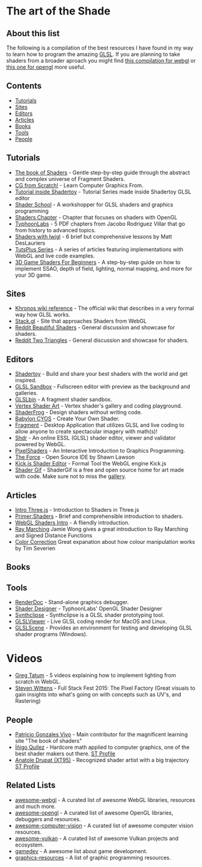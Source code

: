 # The art of the Shade

## About this list
The following is a compilation of the best resources I have found in my way to learn how to program the amazing [GLSL](https://en.wikipedia.org/wiki/OpenGL_Shading_Language). If you are planning to take shaders from a broader aproach you might find [this compilation for webgl](https://github.com/sjfricke/awesome-webgl) or [this one for opengl](https://github.com/eug/awesome-opengl) more useful.

## Contents
* [Tutorials](#tutorials)
* [Sites](#sites)
* [Editors](#editors)
* [Articles](#articles)
* [Books](#books)
* [Tools](#tools)
* [People](#people)

## Tutorials
* [The book of Shaders](https://thebookofshaders.com/) - Gentle step-by-step guide through the abstract and complex universe of Fragment Shaders.
* [CG from Scratch!](http://www.scratchapixel.com/lessons/3d-basic-rendering/introduction-to-shading/) - Learn Computer Graphics From.
* [Tutorial inside Shadertoy](https://www.shadertoy.com/view/Md23DV) - Tutorial Series made inside Shadertoy GLSL editor
* [Shader School](https://github.com/stackgl/shader-school) - A workshopper for GLSL shaders and graphics programming
* [Shaders Chapter](http://antongerdelan.net/opengl/shaders.html) - Chapter that focuses on shaders with OpenGL
* [TyphoonLabs](https://www.opengl.org/sdk/docs/tutorials/TyphoonLabs/) - 5 PDF chapters from Jacobo Rodriguez Villar that go from history to advanced topics.
* [Shaders with lwjgl](https://github.com/mattdesl/lwjgl-basics/wiki/Shaders) - 6 brief but comprehensive lessons by Matt DesLauriers
* [TutsPlus Series](https://gamedevelopment.tutsplus.com/categories/shaders) - A series of articles featuring implementations with WebGL and live code examples.
* [3D Game Shaders For Beginners](https://github.com/lettier/3d-game-shaders-for-beginners) - A step-by-step guide on how to implement SSAO, depth of field, lighting, normal mapping, and more for your 3D game.

## Sites
* [Khronos wiki reference](https://www.khronos.org/opengl/wiki/OpenGL_Shading_Language) - The official wiki that describes in a very formal way how GLSL works.
* [Stack.gl](http://stack.gl/) - Site that approaches Shaders from WebGL
* [Reddit Beautiful Shaders](https://www.reddit.com/r/shaders/) - General discussion and showcase for shaders.
* [Reddit Two Triangles](https://www.reddit.com/r/twotriangles/) - General discussion and showcase for shaders.

## Editors
* [Shadertoy](http://shadertoy.com) - Build and share your best shaders with the world and get inspired.
* [GLSL Sandbox](http://glslsandbox.com) - Fullscreen editor with preview as the background and galleries.
* [GLSLbin](http://glslb.in) - A fragment shader sandbox.
* [Vertex Shader Art](https://www.vertexshaderart.com) - Vertex shader's gallery and coding playground.
* [ShaderFrog](https://shaderfrog.com/) - Design shaders without writing code.
* [Babylon CYOS](https://cyos.babylonjs.com/) - Create Your Own Shader.
* [Fragment](http://www.syedrezaali.com/store/fragment-osx-app) - Desktop Application that utilizes GLSL and live coding to allow anyone to create spectacular imagery with math(s)! 
* [Shdr](http://shdr.bkcore.com/) - An online ESSL (GLSL) shader editor, viewer and validator powered by WebGL.
* [PixelShaders](http://pixelshaders.com/) - An Interactive Introduction to Graphics Programming.
* [The Force](https://shawnlawson.github.io/The_Force/) - Open Source IDE by Shawn Lawson
* [Kick.js Shader Editor](http://www.kickjs.org/tool/shader_editor/shader_editor.html) - Formal Tool the WebGL engine Kick.js
* [Shader Gif](https://shadergif.com) - ShaderGif is a free and open source home for art made with code. Make sure not to miss the [gallery](https://shadergif.com/feed).

## Articles
* [Intro Three.js](https://www.airtightinteractive.com/2013/02/intro-to-pixel-shaders-in-three-js/) - Introduction to Shaders in Three.js
* [Primer:Shaders](https://notes.underscorediscovery.com/shaders-a-primer/) - Brief and comprehensible introduction to shaders.
* [WebGL Shaders Intro](https://gamedevelopment.tutsplus.com/tutorials/getting-started-in-webgl-part-1-introduction-to-shaders--cms-26208) - A fliendly introduction.
* [Ray Marching](http://jamie-wong.com/2016/07/15/ray-marching-signed-distance-functions/) Jamie Wong gives a great introduction to Ray Marching and Signed Distance Functions
* [Color Correction](https://timseverien.com/posts/2020-06-19-colour-correction-with-webgl/) Great expanation about how colour manipulation works by Tim Severien

## Books
## Tools
* [RenderDoc](https://renderdoc.org/builds) - Stand-alone graphics debugger.
* [Shader Designer](https://www.opengl.org/sdk/tools/ShaderDesigner/) - TyphoonLabs' OpenGL Shader Designer
* [Synthclipse](http://synthclipse.sourceforge.net/index.html) - Synthclipse is a GLSL shader prototyping tool.
* [GLSLViewer](https://github.com/patriciogonzalezvivo/glslViewer) - Live GLSL coding render for MacOS and Linux.
* [GLSLScene](https://github.com/jwurzer/glslScene) - Provides an environment for testing and developing GLSL shader programs (Windows).

# Videos
* [Greg Tatum](https://www.youtube.com/playlist?list=PLxaZqnd-OQM7Y0lfe7h2cjlQAm5O9_6UL) - 5 videos explaining how to implement lighting from scratch in WebGL.
* [Steven Wittens](https://www.youtube.com/watch?v=4NkjLWAkYZ8) - Full Stack Fest 2015: The Pixel Factory (Great visuals to gain insights into what's going on with concepts such as UV's, and Rastering)

## People
* [Patricio Gonzales Vivo](http://patriciogonzalezvivo.com/) - Main contributor for the magnificent learning site "The book of shaders"
* [Íñigo Quílez](http://iquilezles.org/index.html) - Hardcore math applied to computer graphics, one of the best shader makers out there. [ST Profile](https://www.shadertoy.com/user/iq)
* [Anatole Drupat (XT95)](http://www.aduprat.com/) - Recognized shader artist with a big trajectory [ST Profile](https://www.shadertoy.com/user/XT95)

## Related Lists
* [awesome-webgl](https://github.com/sjfricke/awesome-webgl) - A curated list of awesome WebGL libraries, resources and much more.
* [awesome-opengl](https://github.com/eug/awesome-opengl) - A curated list of awesome OpenGL libraries, debuggers and resources.
* [awesome-computer-vision](https://github.com/jbhuang0604/awesome-computer-vision) - A curated list of awesome computer vision resources.
* [awesome-vulkan](https://github.com/vinjn/awesome-vulkan) - A curated list of awesome Vulkan projects and ecosystem.
* [gamedev](https://github.com/ellisonleao/magictools) - A awesome list about game development.
* [graphics-resources](https://github.com/mattdesl/graphics-resources) - A list of graphic programming resources.

